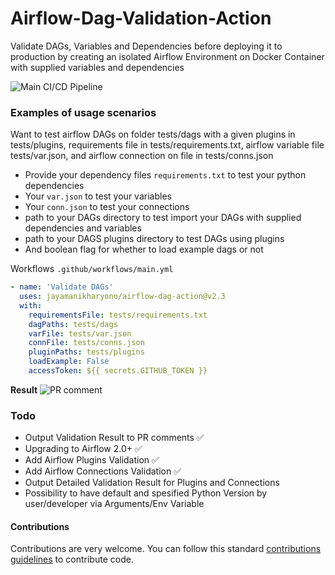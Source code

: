 # Airflow-Dag-Validation-Action

Validate DAGs, Variables and Dependencies before deploying it to production by creating an isolated Airflow Environment on Docker Container with supplied variables and dependencies

![Main CI/CD Pipeline](https://github.com/jayamanikharyono/airflow-dag-action/workflows/Main%20CI/CD%20Pipeline/badge.svg)

### Examples of usage scenarios

Want to test airflow DAGs on folder tests/dags with a given plugins in tests/plugins, requirements file in tests/requirements.txt, airflow variable file tests/var.json, and airflow connection on file in tests/conns.json

- Provide your dependency files `requirements.txt` to test your python dependencies
- Your `var.json` to test your variables
- Your `conn.json` to test your connections
- path to your DAGs directory to test import your DAGs with supplied dependencies and variables
- path to your DAGS plugins directory to test DAGs using plugins
- And boolean flag for whether to load example dags or not

Workflows `.github/workflows/main.yml`

```yml
- name: 'Validate DAGs'
  uses: jayamanikharyono/airflow-dag-action@v2.3
  with:
    requirementsFile: tests/requirements.txt
    dagPaths: tests/dags
    varFile: tests/var.json
    connFile: tests/conns.json
    pluginPaths: tests/plugins
    loadExample: False
    accessToken: ${{ secrets.GITHUB_TOKEN }}
```

**Result**
![PR comment](images/comments_pr.png)

### Todo

- Output Validation Result to PR comments ✅
- Upgrading to Airflow 2.0+ ✅
- Add Airflow Plugins Validation ✅
- Add Airflow Connections Validation ✅
- Output Detailed Validation Result for Plugins and Connections
- Possibility to have default and spesified Python Version by user/developer via Arguments/Env Variable

#### Contributions

Contributions are very welcome. You can follow this standard [contributions guidelines](https://github.com/firstcontributions/first-contributions) to contribute code.
